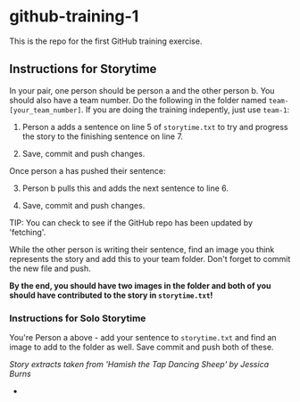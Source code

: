 # github-training-1
This is the repo for the first GitHub training exercise.


## Instructions for Storytime
In your pair, one person should be person a and the other person b. You should also have a team number. Do the following in the folder named `team-[your_team_number]`. If you are doing the training indepently, just use `team-1`:

1. Person a adds a sentence on line 5 of `storytime.txt` to try and progress the story to the finishing sentence on line 7.

2. Save, commit and push changes.

Once person a has pushed their sentence:

3. Person b pulls this and adds the next sentence to line 6.

4. Save, commit and push changes.

TIP: You can check to see if the GitHub repo has been updated by 'fetching'.

While the other person is writing their sentence, find an image you think represents the story and add this to your team folder. Don't forget to commit the new file and push.

**By the end, you should have two images in the folder and both of you should have contributed to the story in `storytime.txt`!**

### Instructions for Solo Storytime

You're Person a above - add your sentence to `storytime.txt` and find an image to add to the folder as well. Save commit and push both of these.


*Story extracts taken from 'Hamish the Tap Dancing Sheep' by Jessica Burns*

-
